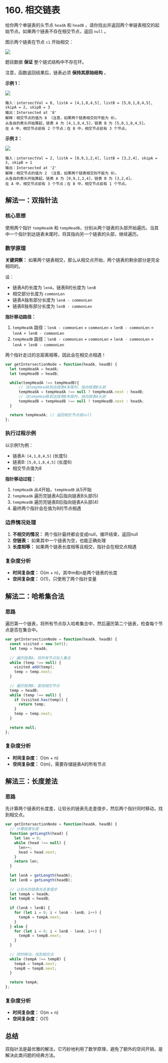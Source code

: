 # 160. 相交链表

给你两个单链表的头节点 `headA` 和 `headB` ，请你找出并返回两个单链表相交的起始节点。如果两个链表不存在相交节点，返回 `null` 。

图示两个链表在节点 `c1` 开始相交：

![](https://p3-juejin.byteimg.com/tos-cn-i-k3u1fbpfcp/7075f5cae16b4c86b74f3e1150438bd3~tplv-k3u1fbpfcp-zoom-in-crop-mark:3024:0:0:0.awebp)

题目数据 **保证** 整个链式结构中不存在环。

注意，函数返回结果后，链表必须 **保持其原始结构** 。

**示例 1：**

![](https://p6-juejin.byteimg.com/tos-cn-i-k3u1fbpfcp/aa6843fa5fab49828ff4582bbf854525~tplv-k3u1fbpfcp-zoom-in-crop-mark:3024:0:0:0.awebp)

```
输入：intersectVal = 8, listA = [4,1,8,4,5], listB = [5,0,1,8,4,5], skipA = 2, skipB = 3
输出：Intersected at '8'
解释：相交节点的值为 8 （注意，如果两个链表相交则不能为 0）。
从各自的表头开始算起，链表 A 为 [4,1,8,4,5]，链表 B 为 [5,0,1,8,4,5]。
在 A 中，相交节点前有 2 个节点；在 B 中，相交节点前有 3 个节点。
```

**示例 2：**

![](https://p1-juejin.byteimg.com/tos-cn-i-k3u1fbpfcp/44151e18902842de89f422802c3e1807~tplv-k3u1fbpfcp-zoom-in-crop-mark:3024:0:0:0.awebp)

```
输入：intersectVal = 2, listA = [0,9,1,2,4], listB = [3,2,4], skipA = 3, skipB = 1
输出：Intersected at '2'
解释：相交节点的值为 2 （注意，如果两个链表相交则不能为 0）。
从各自的表头开始算起，链表 A 为 [0,9,1,2,4]，链表 B 为 [3,2,4]。
在 A 中，相交节点前有 3 个节点；在 B 中，相交节点前有 1 个节点。
```

## 解法一：双指针法

### 核心思想
使用两个指针 `tempHeadA` 和 `tempHeadB`，分别从两个链表的头部开始遍历。当其中一个指针到达链表末尾时，将其指向另一个链表的头部，继续遍历。

### 数学原理
**关键洞察：** 如果两个链表相交，那么从相交点开始，两个链表的剩余部分是完全相同的。

设：
- 链表A的长度为 `lenA`，链表B的长度为 `lenB`
- 相交部分长度为 `commonLen`
- 链表A独有部分长度为 `lenA - commonLen`
- 链表B独有部分长度为 `lenB - commonLen`

**指针移动路径：**
1. `tempHeadA` 路径：`lenA - commonLen` + `commonLen` + `lenB - commonLen` = `lenA + lenB - commonLen`
2. `tempHeadB` 路径：`lenB - commonLen` + `commonLen` + `lenA - commonLen` = `lenA + lenB - commonLen`

两个指针走过的总距离相等，因此会在相交点相遇！

```javascript
var getIntersectionNode = function(headA, headB) {
  let tempHeadA = headA;
  let tempHeadB = headB;

  while(tempHeadA !== tempHeadB){
      // 当tempHeadA到达链表A末尾时，指向链表B头部
      tempHeadA = tempHeadA !== null ? tempHeadA.next : headB;
      // 当tempHeadB到达链表B末尾时，指向链表A头部
      tempHeadB = tempHeadB !== null ? tempHeadB.next : headA;
  }

  return tempHeadA; // 返回相交节点或null
};
```

### 执行过程示例

以示例1为例：
- 链表A: `[4,1,8,4,5]` (长度5)
- 链表B: `[5,0,1,8,4,5]` (长度6)
- 相交节点值为8

**指针移动过程：**
1. `tempHeadA` 从4开始，`tempHeadB` 从5开始
2. `tempHeadA` 遍历完链表A后指向链表B头部(5)
3. `tempHeadB` 遍历完链表B后指向链表A头部(4)
4. 最终两个指针会在值为8的节点相遇

### 边界情况处理

1. **不相交的情况：** 两个指针最终都会变成null，循环结束，返回null
2. **空链表：** 如果其中一个链表为空，也能正确处理
3. **长度相等：** 如果两个链表长度相等且相交，指针会在相交点相遇

### 复杂度分析

- **时间复杂度：** O(m + n)，其中m和n是两个链表的长度
- **空间复杂度：** O(1)，只使用了两个指针变量

## 解法二：哈希集合法

### 思路
遍历第一个链表，将所有节点存入哈希集合中，然后遍历第二个链表，检查每个节点是否在集合中。

```javascript
var getIntersectionNode = function(headA, headB) {
  const visited = new Set();
  let temp = headA;
  
  // 遍历链表A，将所有节点加入集合
  while (temp !== null) {
    visited.add(temp);
    temp = temp.next;
  }
  
  // 遍历链表B，查找相交节点
  temp = headB;
  while (temp !== null) {
    if (visited.has(temp)) {
      return temp;
    }
    temp = temp.next;
  }
  
  return null;
};
```

### 复杂度分析
- **时间复杂度：** O(m + n)
- **空间复杂度：** O(m)，需要存储链表A的所有节点

## 解法三：长度差法

### 思路
先计算两个链表的长度差，让较长的链表先走差值步，然后两个指针同时移动，找到相交点。

```javascript
var getIntersectionNode = function(headA, headB) {
  // 计算链表长度
  function getLength(head) {
    let len = 0;
    while (head !== null) {
      len++;
      head = head.next;
    }
    return len;
  }
  
  let lenA = getLength(headA);
  let lenB = getLength(headB);
  
  // 让较长的链表先走差值步
  let tempA = headA;
  let tempB = headB;
  
  if (lenA > lenB) {
    for (let i = 0; i < lenA - lenB; i++) {
      tempA = tempA.next;
    }
  } else {
    for (let i = 0; i < lenB - lenA; i++) {
      tempB = tempB.next;
    }
  }
  
  // 同时移动，找到相交点
  while (tempA !== tempB) {
    tempA = tempA.next;
    tempB = tempB.next;
  }
  
  return tempA;
};
```

### 复杂度分析
- **时间复杂度：** O(m + n)
- **空间复杂度：** O(1)

## 总结

双指针法是最优雅的解法，它巧妙地利用了数学原理，避免了额外的空间开销，是解决此类问题的经典方法。

